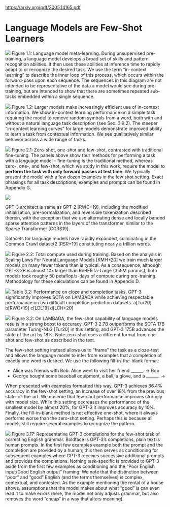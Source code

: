 https://arxiv.org/pdf/2005.14165.pdf

# Language Models are Few-Shot Learners

![](files/lec02-r00.jpg)
Figure 1.1: Language model meta-learning. During unsupervised pre-training, a language model develops a broad set of skills and pattern recognition abilities. It then uses these abilities at inference time to rapidly adapt to or recognize the desired task. We use the term “in-context learning” to describe the inner loop of this process, which occurs within the forward-pass upon each sequence. The sequences in this diagram are not intended to be representative of the data a model would see during pre-training, but are intended to show that there are sometimes repeated sub-tasks embedded within a single sequence.

![](files/lec02-r01.jpg)
Figure 1.2: Larger models make increasingly efficient use of in-context information. We show in-context learning performance on a simple task requiring the model to remove random symbols from a word, both with and without a natural language task description (see Sec. 3.9.2). The steeper “in-context learning curves” for large models demonstrate improved ability to learn a task from contextual information. We see qualitatively similar behavior across a wide range of tasks.

![](files/lec02-r02.jpg)
Figure 2.1: Zero-shot, one-shot and few-shot, contrasted with traditional fine-tuning. The panels above show
four methods for performing a task with a language model – fine-tuning is the traditional method, whereas zero-, one-,
and few-shot, which we study in this work, require the model to __perform the task with only forward passes at test
time__. We typically present the model with a few dozen examples in the few shot setting. Exact phrasings for all task
descriptions, examples and prompts can be found in Appendix G.

![](files/lec02-r03.jpg)


GPT-3 architect is same as GPT-2 [RWC+19], including the modified initialization, pre-normalization,
and reversible tokenization described therein, with the exception that we use alternating dense and locally banded sparse
attention patterns in the layers of the transformer, similar to the Sparse Transformer [CGRS19].

Datasets for language models have rapidly expanded, culminating in the Common Crawl dataset2
[RSR+19] constituting nearly a trillion words.

![](files/lec02-r05.jpg)
Figure 2.2: Total compute used during training. Based on the analysis in Scaling Laws For Neural Language Models
[KMH+20] we train much larger models on many fewer tokens than is typical. As a consequence, although GPT-3 3B
is almost 10x larger than RoBERTa-Large (355M params), both models took roughly 50 petaflop/s-days of compute
during pre-training. Methodology for these calculations can be found in Appendix D.

![](files/lec02-r06.jpg)
Table 3.2: Performance on cloze and completion tasks. GPT-3 significantly improves SOTA on LAMBADA while
achieving respectable performance on two difficult completion prediction datasets. a[Tur20] b[RWC+19] c[LDL19] d[LCH+20]

![](files/lec02-r07.jpg)
Figure 3.2: On LAMBADA, the few-shot capability of language models results in a strong boost to accuracy. GPT-3
2.7B outperforms the SOTA 17B parameter Turing-NLG [Tur20] in this setting, and GPT-3 175B advances the state of
the art by 18%. Note zero-shot uses a different format from one-shot and few-shot as described in the text.

The few-shot setting instead allows us to “frame” the task as a cloze-test and allows the language model to infer from examples that a completion of exactly one word is desired. We use the following fill-in-the-blank format:
- Alice was friends with Bob. Alice went to visit her friend ______. → Bob
- George bought some baseball equipment, a ball, a glove, and a ______. →

When presented with examples formatted this way, GPT-3 achieves 86.4% accuracy in the few-shot setting, an increase
of over 18% from the previous state-of-the-art. We observe that few-shot performance improves strongly with model
size. While this setting decreases the performance of the smallest model by almost 20%, for GPT-3 it improves accuracy
by 10%. Finally, the fill-in-blank method is not effective one-shot, where it always performs worse than the zero-shot
setting. Perhaps this is because all models still require several examples to recognize the pattern.

![](files/lec02-r08.jpg)
Figure 3.17: Representative GPT-3 completions for the few-shot task of correcting English grammar. Boldface
is GPT-3’s completions, plain text is human prompts. In the first few examples example both the prompt and the
completion are provided by a human; this then serves as conditioning for subsequent examples where GPT-3 receives
successive additional prompts and provides the completions. Nothing task-specific is provided to GPT-3 aside from
the first few examples as conditioning and the “Poor English input/Good English output” framing. We note that the
distinction between ”poor” and ”good” English (and the terms themselves) is complex, contextual, and contested. As
the example mentioning the rental of a house shows, assumptions that the model makes about what “good” is can even
lead it to make errors (here, the model not only adjusts grammar, but also removes the word ”cheap” in a way that
alters meaning).

